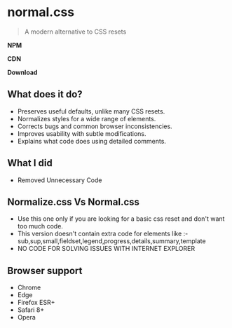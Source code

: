 # normal.css

> A modern alternative to CSS resets


**NPM**

 
**CDN**

 
**Download**

 

## What does it do?

* Preserves useful defaults, unlike many CSS resets.
* Normalizes styles for a wide range of elements.
* Corrects bugs and common browser inconsistencies.
* Improves usability with subtle modifications.
* Explains what code does using detailed comments.

## What I did
* Removed Unnecessary Code

## Normalize.css Vs Normal.css
* Use this one only if you are looking for a basic css reset and don't want too much code.
* This version doesn't contain extra code for elements like :- sub,sup,small,fieldset,legend,progress,details,summary,template
* NO CODE FOR SOLVING ISSUES WITH INTERNET EXPLORER

## Browser support

* Chrome
* Edge
* Firefox ESR+
* Safari 8+
* Opera

